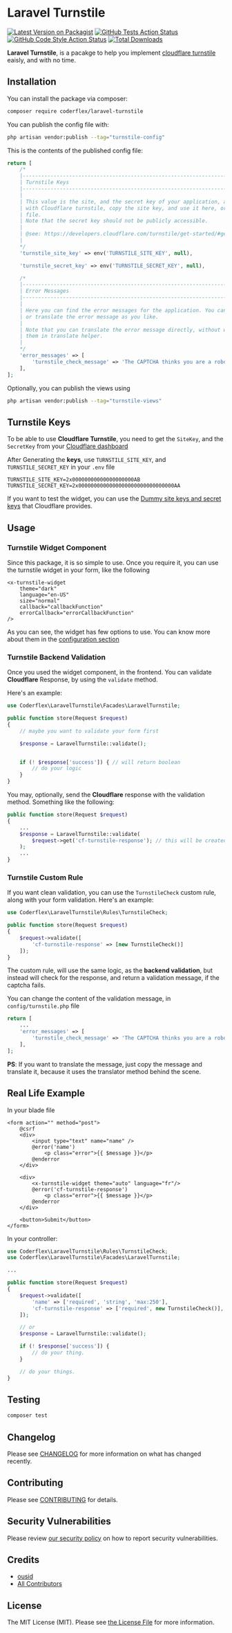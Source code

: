 # Laravel Turnstile

[![Latest Version on Packagist](https://img.shields.io/packagist/v/coderflex/laravel-turnstile.svg?style=flat-square)](https://packagist.org/packages/coderflexx/laravel-turnstile)
[![GitHub Tests Action Status](https://img.shields.io/github/actions/workflow/status/coderflexx/laravel-turnstile/run-tests.yml?branch=main&label=tests&style=flat-square)](https://github.com/coderflexx/laravel-turnstile/actions?query=workflow%3Arun-tests+branch%3Amain)
[![GitHub Code Style Action Status](https://img.shields.io/github/actions/workflow/status/coderflexx/laravel-turnstile/fix-php-code-style-issues.yml?branch=main&label=code%20style&style=flat-square)](https://github.com/coderflexx/laravel-turnstile/actions?query=workflow%3A"Fix+PHP+code+style+issues"+branch%3Amain)
[![Total Downloads](https://img.shields.io/packagist/dt/coderflex/laravel-turnstile.svg?style=flat-square)](https://packagist.org/packages/coderflex/laravel-turnstile)

__Laravel Turnstile__, is a pacakge to help you implement [cloudflare turnstile](https://developers.cloudflare.com/turnstile/) eaisly, and with no time.

## Installation

You can install the package via composer:

```bash
composer require coderflex/laravel-turnstile
```

You can publish the config file with:

```bash
php artisan vendor:publish --tag="turnstile-config"
```


This is the contents of the published config file:

```php
return [
    /*
    |--------------------------------------------------------------------------
    | Turnstile Keys
    |--------------------------------------------------------------------------
    |
    | This value is the site, and the secret key of your application, after creating an application
    | with Cloudflare turnstile, copy the site key, and use it here, or in the .env
    | file.
    | Note that the secret key should not be publicly accessible.
    |
    | @see: https://developers.cloudflare.com/turnstile/get-started/#get-a-sitekey-and-secret-key
    |
    */
    'turnstile_site_key' => env('TURNSTILE_SITE_KEY', null),

    'turnstile_secret_key' => env('TURNSTILE_SECRET_KEY', null),

    /*
    |--------------------------------------------------------------------------
    | Error Messages
    |--------------------------------------------------------------------------
    |
    | Here you can find the error messages for the application. You can modify
    | or translate the error message as you like.
    |
    | Note that you can translate the error message directly, without wrapping
    | them in translate helper.
    |
    */
    'error_messages' => [
        'turnstile_check_message' => 'The CAPTCHA thinks you are a robot! Please refresh and try again.',
    ],
];
```


Optionally, you can publish the views using

```bash
php artisan vendor:publish --tag="turnstile-views"
```

## Turnstile Keys
To be able to use __Cloudflare Turnstile__, you need to get the `SiteKey`, and the `SecretKey` from your [Cloudflare dashboard](https://developers.cloudflare.com/turnstile/get-started/#get-a-sitekey-and-secret-key)

After Generating the __keys__, use `TURNSTILE_SITE_KEY`, and `TURNSTILE_SECRET_KEY` in your `.env` file

```.env
TURNSTILE_SITE_KEY=2x00000000000000000000AB
TURNSTILE_SECRET_KEY=2x0000000000000000000000000000000AA
```

If you want to test the widget, you can use the [Dummy site keys and secret keys](https://developers.cloudflare.com/turnstile/reference/testing/) that Cloudflare provides.

## Usage

### Turnstile Widget Component

Since this package, it is so simple to use. Once you require it, you can use the turnstile widget in your form, like the following

```blade
<x-turnstile-widget 
    theme="dark"
    language="en-US"
    size="normal"
    callback="callbackFunction"
    errorCallback="errorCallbackFunction"
/>
```

As you can see, the widget has few options to use. You can know more about them in the [configuration section](https://developers.cloudflare.com/turnstile/get-started/client-side-rendering/#configurations)

### Turnstile Backend Validation

Once you used the widget component, in the frontend. You can validate __Cloudflare__ Response, by using the `validate` method.

Here's an example:

```php
use Coderflex\LaravelTurnstile\Facades\LaravelTurnstile;

public function store(Request $request)
{
    // maybe you want to validate your form first

    $response = LaravelTurnstile::validate();


    if (! $response['success']) { // will return boolean
        // do your logic
    }
}
```

You may, optionally, send the __Cloudflare__ response with the validation method. Something like the following:

```php
public function store(Request $request)
{
    ...
    $response = LaravelTurnstile::validate(
        $request->get('cf-turnstile-response'); // this will be created from the cloudflare widget.
    );
    ...
}
```

### Turnstile Custom Rule
If you want clean validation, you can use the `TurnstileCheck` custom rule, along with your form validation. Here's an example:

```php
use Coderflex\LaravelTurnstile\Rules\TurnstileCheck;

public function store(Request $request)
{
    $request->validate([
        'cf-turnstile-response' => [new TurnstileCheck()]
    ]);
}
```

The custom rule, will use the same logic, as the __backend validation__, but instead will check for the response, and return a validation message, if the captcha fails.

You can change the content of the validation message, in `config/turnstile.php` file

```php
return [
    ...
    'error_messages' => [
        'turnstile_check_message' => 'The CAPTCHA thinks you are a robot! Please refresh and try again.',
    ],
];
```

__PS__: If you want to translate the message, just copy the message and translate it, because it uses the translator method behind the scene.


## Real Life Example
In your blade file

```blade
<form action="" method="post">
    @csrf
    <div>
        <input type="text" name="name" />
        @error('name')
            <p class="error">{{ $message }}</p>
        @enderror
    </div>

    <div>
        <x-turnstile-widget theme="auto" language="fr"/>
        @error('cf-turnstile-response')
            <p class="error">{{ $message }}</p>
        @enderror
    </div>

    <button>Submit</button>
</form>
```

In your controller:

```php
use Coderflex\LaravelTurnstile\Rules\TurnstileCheck;
use Coderflex\LaravelTurnstile\Facades\LaravelTurnstile;

...

public function store(Request $request)
{
    $request->validate([
        'name' => ['required', 'string', 'max:250'],
        'cf-turnstile-response' => ['required', new TurnstileCheck()],
    ]);

    // or
    $response = LaravelTurnstile::validate();

    if (! $response['success']) {
        // do your thing.
    }

    // do your things.
}
```

## Testing

```bash
composer test
```

## Changelog

Please see [CHANGELOG](CHANGELOG.md) for more information on what has changed recently.

## Contributing

Please see [CONTRIBUTING](CONTRIBUTING.md) for details.

## Security Vulnerabilities

Please review [our security policy](../../security/policy) on how to report security vulnerabilities.

## Credits

- [ousid](https://github.com/ousid)
- [All Contributors](../../contributors)

## License

The MIT License (MIT). Please see [the License File](LICENSE.md) for more information.
